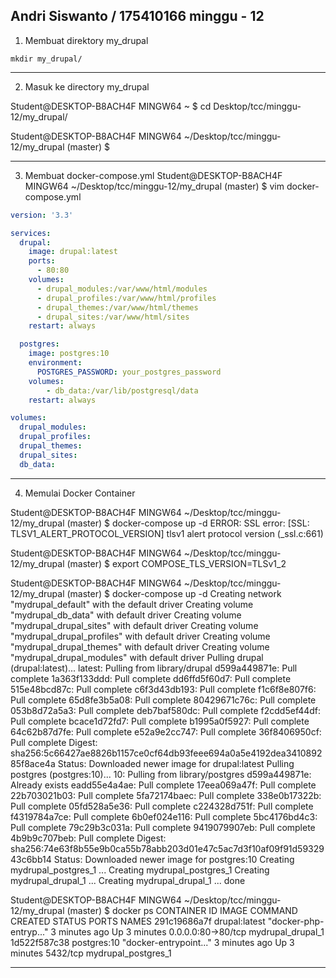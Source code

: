 Andri Siswanto / 175410166
minggu - 12
-

1. Membuat direktory my_drupal

```
mkdir my_drupal/
```
---
2. Masuk ke directory my_drupal

Student@DESKTOP-B8ACH4F MINGW64 ~
$ cd Desktop/tcc/minggu-12/my_drupal/

Student@DESKTOP-B8ACH4F MINGW64 ~/Desktop/tcc/minggu-12/my_drupal (master)
$

---
3. Membuat docker-compose.yml
Student@DESKTOP-B8ACH4F MINGW64 ~/Desktop/tcc/minggu-12/my_drupal (master)
$ vim docker-compose.yml

```yaml
version: '3.3'

services:
  drupal:
    image: drupal:latest
    ports:
      - 80:80
    volumes:
      - drupal_modules:/var/www/html/modules
      - drupal_profiles:/var/www/html/profiles
      - drupal_themes:/var/www/html/themes
      - drupal_sites:/var/www/html/sites
    restart: always

  postgres:
    image: postgres:10
    environment:
      POSTGRES_PASSWORD: your_postgres_password
    volumes:
        - db_data:/var/lib/postgresql/data
    restart: always

volumes:
  drupal_modules:
  drupal_profiles:
  drupal_themes:
  drupal_sites:
  db_data:
```
---
4. Memulai Docker Container

Student@DESKTOP-B8ACH4F MINGW64 ~/Desktop/tcc/minggu-12/my_drupal (master)
$ docker-compose up -d
ERROR: SSL error: [SSL: TLSV1_ALERT_PROTOCOL_VERSION] tlsv1 alert protocol version (_ssl.c:661)

Student@DESKTOP-B8ACH4F MINGW64 ~/Desktop/tcc/minggu-12/my_drupal (master)
$ export COMPOSE_TLS_VERSION=TLSv1_2

Student@DESKTOP-B8ACH4F MINGW64 ~/Desktop/tcc/minggu-12/my_drupal (master)
$ docker-compose up -d
Creating network "mydrupal_default" with the default driver
Creating volume "mydrupal_db_data" with default driver
Creating volume "mydrupal_drupal_sites" with default driver
Creating volume "mydrupal_drupal_profiles" with default driver
Creating volume "mydrupal_drupal_themes" with default driver
Creating volume "mydrupal_drupal_modules" with default driver
Pulling drupal (drupal:latest)...
latest: Pulling from library/drupal
d599a449871e: Pull complete
1a363f133ddd: Pull complete
dd6ffd5f60d7: Pull complete
515e48bcd87c: Pull complete
c6f3d43db193: Pull complete
f1c6f8e807f6: Pull complete
65d8fe3b5a08: Pull complete
80429671c76c: Pull complete
053b8d72a5a3: Pull complete
deb7baf580dc: Pull complete
f2cdd5ef44df: Pull complete
bcace1d72fd7: Pull complete
b1995a0f5927: Pull complete
64c62b87d7fe: Pull complete
e52a9e2cc747: Pull complete
36f8406950cf: Pull complete
Digest: sha256:5c66427ae8826b1157ce0cf64db93feee694a0a5e4192dea341089285f8ace4a
Status: Downloaded newer image for drupal:latest
Pulling postgres (postgres:10)...
10: Pulling from library/postgres
d599a449871e: Already exists
eadd55e4a4ae: Pull complete
17eea069a47f: Pull complete
22b703021b03: Pull complete
5fa72174baec: Pull complete
338e0b17322b: Pull complete
05fd528a5e36: Pull complete
c224328d751f: Pull complete
f4319784a7ce: Pull complete
6b0ef024e116: Pull complete
5bc4176bd4c3: Pull complete
79c29b3c031a: Pull complete
9419079907eb: Pull complete
4b9b9c707beb: Pull complete
Digest: sha256:74e63f8b55e9b0ca55b78abb203d01e47c5ac7d3f10af09f91d5932943c6bb14
Status: Downloaded newer image for postgres:10
Creating mydrupal_postgres_1 ...
Creating mydrupal_postgres_1
Creating mydrupal_drupal_1 ...
Creating mydrupal_drupal_1 ... done

Student@DESKTOP-B8ACH4F MINGW64 ~/Desktop/tcc/minggu-12/my_drupal (master)
$ docker ps
CONTAINER ID        IMAGE               COMMAND                  CREATED             STATUS              PORTS                NAMES
291c19686a7f        drupal:latest       "docker-php-entryp..."   3 minutes ago       Up 3 minutes        0.0.0.0:80->80/tcp   mydrupal_drupal_1
1d522f587c38        postgres:10         "docker-entrypoint..."   3 minutes ago       Up 3 minutes        5432/tcp             mydrupal_postgres_1

---

